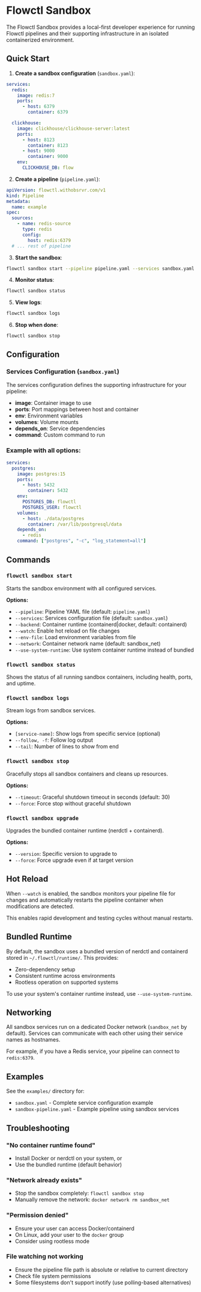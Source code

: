 # Flowctl Sandbox

The Flowctl Sandbox provides a local-first developer experience for running Flowctl pipelines and their supporting infrastructure in an isolated containerized environment.

## Quick Start

1. **Create a sandbox configuration** (`sandbox.yaml`):
```yaml
services:
  redis:
    image: redis:7
    ports:
      - host: 6379
        container: 6379

  clickhouse:
    image: clickhouse/clickhouse-server:latest
    ports:
      - host: 8123
        container: 8123
      - host: 9000
        container: 9000
    env:
      CLICKHOUSE_DB: flow
```

2. **Create a pipeline** (`pipeline.yaml`):
```yaml
apiVersion: flowctl.withobsrvr.com/v1
kind: Pipeline
metadata:
  name: example
spec:
  sources:
    - name: redis-source
      type: redis
      config:
        host: redis:6379
  # ... rest of pipeline
```

3. **Start the sandbox**:
```bash
flowctl sandbox start --pipeline pipeline.yaml --services sandbox.yaml
```

4. **Monitor status**:
```bash
flowctl sandbox status
```

5. **View logs**:
```bash
flowctl sandbox logs
```

6. **Stop when done**:
```bash
flowctl sandbox stop
```

## Configuration

### Services Configuration (`sandbox.yaml`)

The services configuration defines the supporting infrastructure for your pipeline:

- **image**: Container image to use
- **ports**: Port mappings between host and container
- **env**: Environment variables
- **volumes**: Volume mounts
- **depends_on**: Service dependencies
- **command**: Custom command to run

### Example with all options:
```yaml
services:
  postgres:
    image: postgres:15
    ports:
      - host: 5432
        container: 5432
    env:
      POSTGRES_DB: flowctl
      POSTGRES_USER: flowctl
    volumes:
      - host: ./data/postgres
        container: /var/lib/postgresql/data
    depends_on:
      - redis
    command: ["postgres", "-c", "log_statement=all"]
```

## Commands

### `flowctl sandbox start`

Starts the sandbox environment with all configured services.

**Options:**
- `--pipeline`: Pipeline YAML file (default: `pipeline.yaml`)
- `--services`: Services configuration file (default: `sandbox.yaml`)
- `--backend`: Container runtime (containerd|docker, default: containerd)
- `--watch`: Enable hot reload on file changes
- `--env-file`: Load environment variables from file
- `--network`: Container network name (default: sandbox_net)
- `--use-system-runtime`: Use system container runtime instead of bundled

### `flowctl sandbox status`

Shows the status of all running sandbox containers, including health, ports, and uptime.

### `flowctl sandbox logs`

Stream logs from sandbox services.

**Options:**
- `[service-name]`: Show logs from specific service (optional)
- `--follow, -f`: Follow log output
- `--tail`: Number of lines to show from end

### `flowctl sandbox stop`

Gracefully stops all sandbox containers and cleans up resources.

**Options:**
- `--timeout`: Graceful shutdown timeout in seconds (default: 30)
- `--force`: Force stop without graceful shutdown

### `flowctl sandbox upgrade`

Upgrades the bundled container runtime (nerdctl + containerd).

**Options:**
- `--version`: Specific version to upgrade to
- `--force`: Force upgrade even if at target version

## Hot Reload

When `--watch` is enabled, the sandbox monitors your pipeline file for changes and automatically restarts the pipeline container when modifications are detected.

This enables rapid development and testing cycles without manual restarts.

## Bundled Runtime

By default, the sandbox uses a bundled version of nerdctl and containerd stored in `~/.flowctl/runtime/`. This provides:

- Zero-dependency setup
- Consistent runtime across environments
- Rootless operation on supported systems

To use your system's container runtime instead, use `--use-system-runtime`.

## Networking

All sandbox services run on a dedicated Docker network (`sandbox_net` by default). Services can communicate with each other using their service names as hostnames.

For example, if you have a Redis service, your pipeline can connect to `redis:6379`.

## Examples

See the `examples/` directory for:
- `sandbox.yaml` - Complete service configuration example
- `sandbox-pipeline.yaml` - Example pipeline using sandbox services

## Troubleshooting

### "No container runtime found"
- Install Docker or nerdctl on your system, or
- Use the bundled runtime (default behavior)

### "Network already exists" 
- Stop the sandbox completely: `flowctl sandbox stop`
- Manually remove the network: `docker network rm sandbox_net`

### "Permission denied"
- Ensure your user can access Docker/containerd
- On Linux, add your user to the `docker` group
- Consider using rootless mode

### File watching not working
- Ensure the pipeline file path is absolute or relative to current directory
- Check file system permissions
- Some filesystems don't support inotify (use polling-based alternatives)